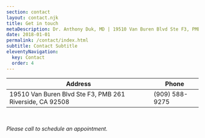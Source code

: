 ```yaml
---
section: contact
layout: contact.njk
title: Get in touch
metaDescription: Dr. Anthony Duk, MD | 1﻿9510 Van Buren Blvd Ste F3, PMB 261 Riverside, CA 92508
date: 2018-01-01
permalink: /contact/index.html
subtitle: Contact Subtitle
eleventyNavigation:
  key: Contact
  order: 4
---
```

| Address                                                  | Phone          |
| -------------------------------------------------------- | -------------- |
| 19510 Van Buren Blvd Ste F3, PMB 261 Riverside, CA 92508 | (909) 588-9275 |

<br>

*<span style="float:center">P﻿lease call to schedule an appointment.</span>*